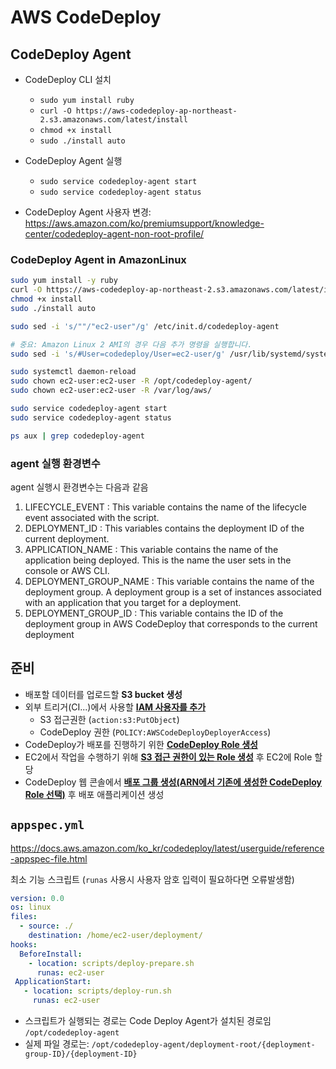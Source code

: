 # AWS CodeDeploy

## CodeDeploy Agent

- CodeDeploy CLI 설치

  - `sudo yum install ruby`
  - `curl -O https://aws-codedeploy-ap-northeast-2.s3.amazonaws.com/latest/install`
  - `chmod +x install`
  - `sudo ./install auto`

- CodeDeploy Agent 실행

  - `sudo service codedeploy-agent start`
  - `sudo service codedeploy-agent status`

- CodeDeploy Agent 사용자 변경: <https://aws.amazon.com/ko/premiumsupport/knowledge-center/codedeploy-agent-non-root-profile/>

### CodeDeploy Agent in AmazonLinux

```sh
sudo yum install -y ruby
curl -O https://aws-codedeploy-ap-northeast-2.s3.amazonaws.com/latest/install
chmod +x install
sudo ./install auto

sudo sed -i 's/""/"ec2-user"/g' /etc/init.d/codedeploy-agent

# 중요: Amazon Linux 2 AMI의 경우 다음 추가 명령을 실행합니다.
sudo sed -i 's/#User=codedeploy/User=ec2-user/g' /usr/lib/systemd/system/codedeploy-agent.service

sudo systemctl daemon-reload
sudo chown ec2-user:ec2-user -R /opt/codedeploy-agent/
sudo chown ec2-user:ec2-user -R /var/log/aws/

sudo service codedeploy-agent start
sudo service codedeploy-agent status

ps aux | grep codedeploy-agent
```

### agent 실행 환경변수

agent 실행시 환경변수는 다음과 같음

1. LIFECYCLE_EVENT : This variable contains the name of the lifecycle event associated with the script.
2. DEPLOYMENT_ID : This variables contains the deployment ID of the current deployment.
3. APPLICATION_NAME : This variable contains the name of the application being deployed. This is the name the user sets in the console or AWS CLI.
4. DEPLOYMENT_GROUP_NAME : This variable contains the name of the deployment group. A deployment group is a set of instances associated with an application that you target for a deployment.
5. DEPLOYMENT_GROUP_ID : This variable contains the ID of the deployment group in AWS CodeDeploy that corresponds to the current deployment

## 준비

- 배포할 데이터를 업로드할 **S3 bucket 생성**
- 외부 트리거(CI...)에서 사용할 **[IAM 사용자를 추가](https://docs.aws.amazon.com/ko_kr/codedeploy/latest/userguide/getting-started-provision-user.html)**
  - S3 접근권한 (`action:s3:PutObject`)
  - CodeDeploy 권한 (`POLICY:AWSCodeDeployDeployerAccess`)
- CodeDeploy가 배포를 진행하기 위한 **[CodeDeploy Role 생성](https://docs.aws.amazon.com/ko_kr/codedeploy/latest/userguide/getting-started-create-service-role.html)**
- EC2에서 작업을 수행하기 위해 **[S3 접근 권한이 있는 Role 생성](https://docs.aws.amazon.com/ko_kr/codedeploy/latest/userguide/getting-started-create-iam-instance-profile.html)** 후 EC2에 Role 할당
- CodeDeploy 웹 콘솔에서 **[배포 그룹 생성(ARN에서 기존에 생성한 CodeDeploy Role 선택)](https://docs.aws.amazon.com/ko_kr/codedeploy/latest/userguide/deployment-groups-create.html)** 후 배포 애플리케이션 생성

## `appspec.yml`

<https://docs.aws.amazon.com/ko_kr/codedeploy/latest/userguide/reference-appspec-file.html>

최소 기능 스크립트 (`runas` 사용시 사용자 암호 입력이 필요하다면 오류발생함)

```yml
version: 0.0
os: linux
files:
  - source: ./
    destination: /home/ec2-user/deployment/
hooks:
  BeforeInstall:
    - location: scripts/deploy-prepare.sh
      runas: ec2-user
 ApplicationStart:
   - location: scripts/deploy-run.sh
     runas: ec2-user
```

- 스크립트가 실행되는 경로는 Code Deploy Agent가 설치된 경로임 `/opt/codedeploy-agent`
- 실제 파일 경로는: `/opt/codedeploy-agent/deployment-root/{deployment-group-ID}/{deployment-ID}`
